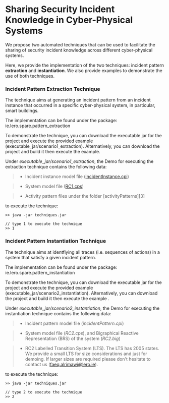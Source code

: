 # Sharing Security Incident Knowledge in Cyber-Physical Systems

We propose two automated techniques that can be used to facilitate the sharing of security incident knowledge across different cyber-physical systems.

Here, we provide the implementation of the two techniques: incident pattern **extraction** and **instantiation**. 
We also provide examples to demonstrate the use of both techniques.

### Incident Pattern Extraction Technique

The technique aims at generating an incident pattern from an incident instance that occurred in a specific cyber-physical system, in particular, smart buildings.

The implementation can be found under the package: ie.lero.spare.pattern_extraction

To demonstrate the technique, you can download the executable jar for the project and execute the provided example (executable_jar/scenario1_extraction). Alternatively, you can download the project and build it then execute the example.

Under *executable_jar/scenario1_extraction*, the Demo for executing the extraction technique contains the following data:

>- Incident instance model file ([incidentInstance.cpi][1])

>- System model file ([RC1.cps][2])

>- Activity pattern files under the folder [activityPatterns][3]

to execute the technique: 

```
>> java -jar techniques.jar 

// type 1 to execute the technique
>> 1 
```


### Incident Pattern Instantiation Technique

The technique aims at identfiying all traces (i.e. sequences of actions) in a system that satisfy a given incident pattern.

The implementation can be found under the package: ie.lero.spare.pattern_instantiation

To demonstrate the technique, you can download the executable jar for the project and execute the provided example (executable_jar/scenario2_instantiation). Alternatively, you can download the project and build it then execute the example .

Under *executable_jar/scenario2_instantiation*, the Demo for executing the instantiation technique contains the following data:

>- Incident pattern model file (*incidentPattern.cpi*)

>- System model file (*RC2.cps*), and Bigraphical Reactive Representation (BRS) of the system (*RC2.big*)

>- RC2 Labelled Transition System (LTS). The LTS has 2005 states. We provide a small LTS for size considerations and just for demoing. If larger sizes are required please don't hesitate to contact us (faeq.alrimawi@lero.ie).

to execute the technique: 
```
>> java -jar techniques.jar 

// type 2 to execute the technique
>> 2
```

[1]:../../tree/master/executable_jar/DemoData/scenario1_extraction/incidentInstance.cpi
[2]:../../tree/master/executable_jar/DemoData/scenario1_extraction/RC1.cps
[1]:../../tree/master/executable_jar/DemoData/scenario1_extraction/activityPatterns
